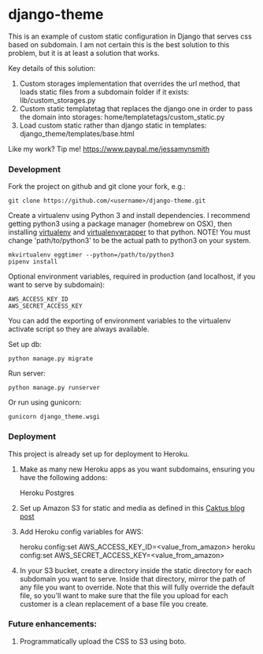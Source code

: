 # django-theme

This is an example of custom static configuration in Django that serves css based on subdomain. I am not certain this is the best solution to this problem, but it is at least a solution that works.

Key details of this solution:

1. Custom storages implementation that overrides the url method, that loads static files from a subdomain folder if it exists: lib/custom_storages.py
2. Custom static templatetag that replaces the django one in order to pass the domain into storages: home/templatetags/custom_static.py
3. Load custom static rather than django static in templates: django_theme/templates/base.html


Like my work? Tip me! https://www.paypal.me/jessamynsmith


### Development

Fork the project on github and git clone your fork, e.g.:

    git clone https://github.com/<username>/django-theme.git

Create a virtualenv using Python 3 and install dependencies. I recommend getting python3 using a package manager (homebrew on OSX), then installing [virtualenv](https://virtualenv.pypa.io/en/latest/installation.html) and [virtualenvwrapper](https://virtualenvwrapper.readthedocs.org/en/latest/install.html#basic-installation) to that python. NOTE! You must change 'path/to/python3'
to be the actual path to python3 on your system.

    mkvirtualenv eggtimer --python=/path/to/python3
    pipenv install

Optional environment variables, required in production (and localhost, if you want to serve by subdomain):

    AWS_ACCESS_KEY_ID
    AWS_SECRET_ACCESS_KEY
    
You can add the exporting of environment variables to the virtualenv activate script so they are always available.

Set up db:

    python manage.py migrate

Run server:

    python manage.py runserver
    
Or run using gunicorn:

    gunicorn django_theme.wsgi


### Deployment

This project is already set up for deployment to Heroku.

1. Make as many new Heroku apps as you want subdomains, ensuring you have the following addons:

    Heroku Postgres

1. Set up Amazon S3 for static and media as defined in this [Caktus blog post](https://www.caktusgroup.com/blog/2014/11/10/Using-Amazon-S3-to-store-your-Django-sites-static-and-media-files/)

1. Add Heroku config variables for AWS:

    heroku config:set AWS_ACCESS_KEY_ID=<value_from_amazon>
    heroku config:set AWS_SECRET_ACCESS_KEY=<value_from_amazon>

1. In your S3 bucket, create a directory inside the static directory for each subdomain you want to serve. Inside that directory, mirror the path of any file you want to override. Note that this will fully override the default file, so you'll want to make sure that the file you upload for each customer is a clean replacement of a base file you create.


### Future enhancements:

1. Programmatically upload the CSS to S3 using boto.

